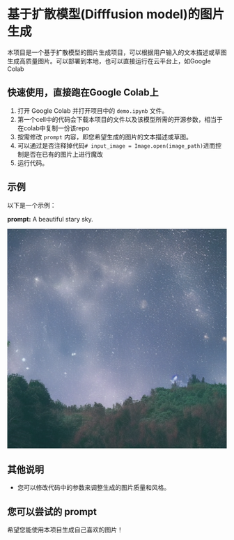 <!DOCTYPE html>
<html lang="en">
<head>
  <meta charset="UTF-8">
  <meta name="viewport" content="width=device-width, initial-scale=1.0">
</head>
<body>
  <h1>基于扩散模型(Difffusion model)的图片生成</h1>

  <p>本项目是一个基于扩散模型的图片生成项目，可以根据用户输入的文本描述或草图生成高质量图片。可以部署到本地，也可以直接运行在云平台上，如Google Colab</p>

  <h2>快速使用，直接跑在Google Colab上</h2>

  <ol>
    <li>打开 Google Colab 并打开项目中的 <code>demo.ipynb</code> 文件。</li>
    <li>第一个cell中的代码会下载本项目的文件以及该模型所需的开源参数，相当于在colab中复制一份该repo</li>
    <li>按需修改 <code>prompt</code> 内容，即您希望生成的图片的文本描述或草图。</li>
    <li>可以通过是否注释掉代码<code># input_image = Image.open(image_path)</code>进而控制是否在已有的图片上进行魔改</li>
    <li>运行代码。</li>
    
  </ol>

  <h2>示例</h2>

  <p>以下是一个示例：</p>

  <p><strong>prompt:</strong> A beautiful stary sky.</p>

  <p><img src="https://github.com/DeepCooder/Image-generation-based-on-stable-diffusion/blob/main/images/generated.jpg" alt="sky"></p>

  <h2>其他说明</h2>

  <ul>
    <li>您可以修改代码中的参数来调整生成的图片质量和风格。</li>
    
  </ul>

  <h2>您可以尝试的 prompt</h2>


  <p>希望您能使用本项目生成自己喜欢的图片！</p>
</body>
</html>
